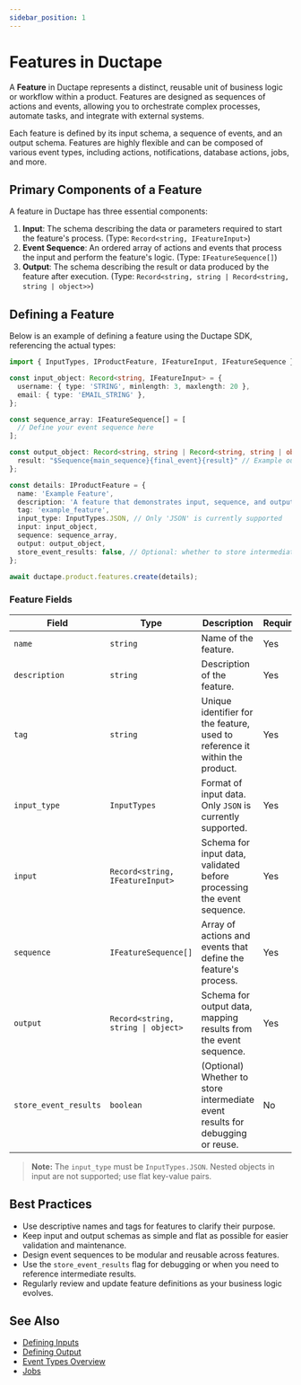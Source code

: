 ```yaml
---
sidebar_position: 1
---
```


# Features in Ductape

A **Feature** in Ductape represents a distinct, reusable unit of business logic or workflow within a product. Features are designed as sequences of actions and events, allowing you to orchestrate complex processes, automate tasks, and integrate with external systems.

Each feature is defined by its input schema, a sequence of events, and an output schema. Features are highly flexible and can be composed of various event types, including actions, notifications, database actions, jobs, and more.

## Primary Components of a Feature

A feature in Ductape has three essential components:

1. **Input**: The schema describing the data or parameters required to start the feature's process. (Type: `Record<string, IFeatureInput>`)
2. **Event Sequence**: An ordered array of actions and events that process the input and perform the feature's logic. (Type: `IFeatureSequence[]`)
3. **Output**: The schema describing the result or data produced by the feature after execution. (Type: `Record<string, string | Record<string, string | object>>`)

## Defining a Feature

Below is an example of defining a feature using the Ductape SDK, referencing the actual types:

```typescript
import { InputTypes, IProductFeature, IFeatureInput, IFeatureSequence } from "ductape-sdk/types";

const input_object: Record<string, IFeatureInput> = {
  username: { type: 'STRING', minlength: 3, maxlength: 20 },
  email: { type: 'EMAIL_STRING' },
};

const sequence_array: IFeatureSequence[] = [
  // Define your event sequence here
];

const output_object: Record<string, string | Record<string, string | object>> = {
  result: "$Sequence{main_sequence}{final_event}{result}" // Example output mapping
};

const details: IProductFeature = {
  name: 'Example Feature',
  description: 'A feature that demonstrates input, sequence, and output.',
  tag: 'example_feature',
  input_type: InputTypes.JSON, // Only 'JSON' is currently supported
  input: input_object,
  sequence: sequence_array,
  output: output_object,
  store_event_results: false, // Optional: whether to store intermediate event results
};

await ductape.product.features.create(details);
```

### Feature Fields

| Field                | Type                                      | Description                                                                                      | Required |
|----------------------|-------------------------------------------|--------------------------------------------------------------------------------------------------|----------|
| `name`               | `string`                                  | Name of the feature.                                                                             | Yes      |
| `description`        | `string`                                  | Description of the feature.                                                                      | Yes      |
| `tag`                | `string`                                  | Unique identifier for the feature, used to reference it within the product.                      | Yes      |
| `input_type`         | `InputTypes`                              | Format of input data. Only `JSON` is currently supported.                                        | Yes      |
| `input`              | `Record<string, IFeatureInput>`           | Schema for input data, validated before processing the event sequence.                           | Yes      |
| `sequence`           | `IFeatureSequence[]`                      | Array of actions and events that define the feature's process.                                   | Yes      |
| `output`             | `Record<string, string \| object>`         | Schema for output data, mapping results from the event sequence.                                 | Yes      |
| `store_event_results`| `boolean`                                 | (Optional) Whether to store intermediate event results for debugging or reuse.                   | No       |

> **Note:** The `input_type` must be `InputTypes.JSON`. Nested objects in input are not supported; use flat key-value pairs.

## Best Practices
- Use descriptive names and tags for features to clarify their purpose.
- Keep input and output schemas as simple and flat as possible for easier validation and maintenance.
- Design event sequences to be modular and reusable across features.
- Use the `store_event_results` flag for debugging or when you need to reference intermediate results.
- Regularly review and update feature definitions as your business logic evolves.

## See Also
- [Defining Inputs](./inputs.md)
- [Defining Output](./output.md)
- [Event Types Overview](./events/event-types/)
- [Jobs](../jobs.md)
